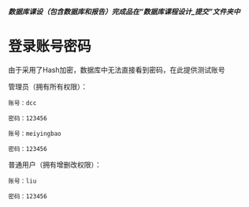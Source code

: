 ***数据库课设（包含数据库和报告）完成品在“数据库课程设计_提交”文件夹中***


# 登录账号密码
由于采用了Hash加密，数据库中无法直接看到密码，在此提供测试账号

  管理员（拥有所有权限）：
  
    账号：dcc
    
    密码：123456
    
    账号：meiyingbao
    
    密码：123456
    
  普通用户（拥有增删改权限）：
  
    账号：liu
    
    密码：123456

